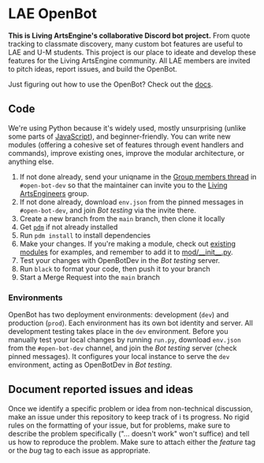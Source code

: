 # LAE OpenBot

**This is Living ArtsEngine's collaborative Discord bot project.** From quote tracking to classmate discovery, many custom bot features are useful to LAE and U-M students. This project is our place to ideate and develop these features for the Living ArtsEngine community. All LAE members are invited to pitch ideas, report issues, and build the OpenBot.

Just figuring out how to use the OpenBot? Check out the [docs](docs/README.md).

## Code

We're using Python because it's widely used, mostly unsurprising (unlike some parts of [JavaScript](https://github.com/denysdovhan/wtfjs)), and beginner-friendly. You can write new modules (offering a cohesive set of features through event handlers and commands), improve existing ones, improve the modular architecture, or anything else.

1. If not done already, send your uniqname in the [Group members thread](https://discord.com/channels/1002274815270465607/1005317489506394202) in `#open-bot-dev` so that the maintainer can invite you to the [Living ArtsEngineers](https://gitlab.umich.edu/living-artsengineers) group.
1. If not done already, download `env.json` from the pinned messages in `#open-bot-dev`, and join _Bot testing_ via the invite there.
1. Create a new branch from the `main` branch, then clone it locally
1. Get [`pdm`](https://pdm.fming.dev/latest/) if not already installed
1. Run `pdm install` to install dependencies
1. Make your changes. If you're making a module, check out [existing modules](mod/) for examples, and remember to add it to [mod/\_\_init\_\_.py](mod/__init__.py).
1. Test your changes with OpenBotDev in the _Bot testing_ server.
1. Run `black` to format your code, then push it to your branch
1. Start a Merge Request into the `main` branch

### Environments

OpenBot has two deployment environments: development (`dev`) and production (`prod`). Each environment has its own bot identity and server. All development testing takes place in the `dev` environment. Before you manually test your local changes by running `run.py`, download `env.json` from the `#open-bot-dev` channel, and join the _Bot testing_ server (check pinned messages). It configures your local instance to serve the `dev` environment, acting as OpenBotDev in _Bot testing_.

## Document reported issues and ideas

Once we identify a specific problem or idea from non-technical discussion, make an issue under this repository to keep track of i ts progress. No rigid rules on the formatting of your issue, but for problems, make sure to describe the problem specifically ("... doesn't work" won't suffice) and tell us how to reproduce the problem. Make sure to attach either the _feature_ tag or the _bug_ tag to each issue as appropriate.
